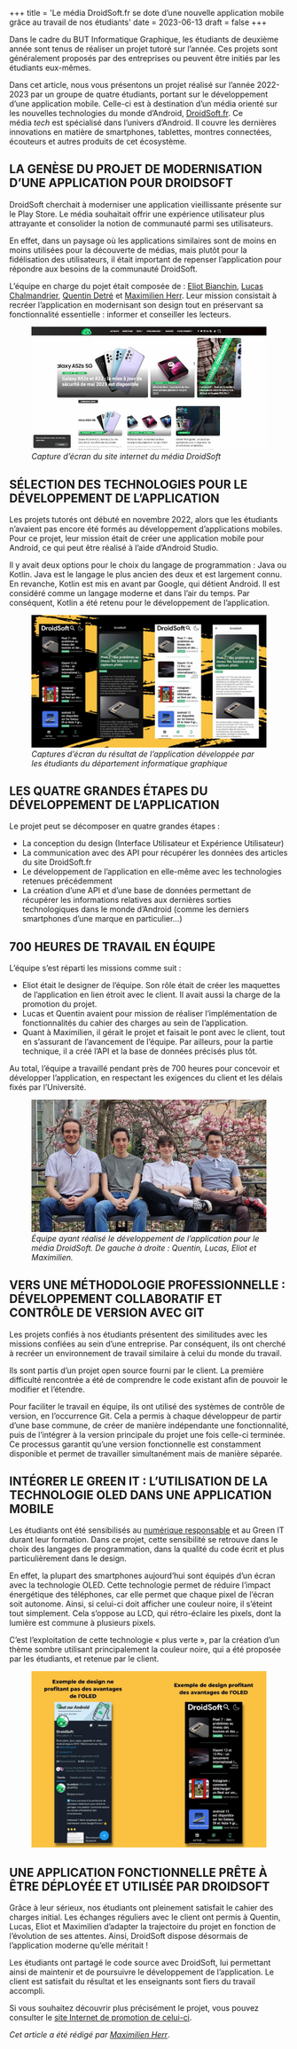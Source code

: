 +++
title = 'Le média DroidSoft.fr se dote d’une nouvelle application mobile grâce au travail de nos étudiants'
date = 2023-06-13
draft = false
+++

  

Dans le cadre du BUT Informatique Graphique, les étudiants de deuxième année sont tenus de réaliser un projet tutoré sur l’année. Ces projets sont généralement proposés par des entreprises ou peuvent être initiés par les étudiants eux-mêmes.



Dans cet article, nous vous présentons un projet réalisé sur l’année 2022-2023 par un groupe de quatre étudiants, portant sur le développement d’une application mobile. Celle-ci est à destination d’un média orienté sur les nouvelles technologies du monde d’Android, [DroidSoft.fr](https://droidsoft.fr/). Ce média _tech_ est spécialisé dans l’univers d’Android. Il couvre les dernières innovations en matière de smartphones, tablettes, montres connectées, écouteurs et autres produits de cet écosystème.

  

## LA GENÈSE DU PROJET DE MODERNISATION D’UNE APPLICATION POUR DROIDSOFT

DroidSoft cherchait à moderniser une application vieillissante présente sur le Play Store. Le média souhaitait offrir une expérience utilisateur plus attrayante et consolider la notion de communauté parmi ses utilisateurs.

En effet, dans un paysage où les applications similaires sont de moins en moins utilisées pour la découverte de médias, mais plutôt pour la fidélisation des utilisateurs, il était important de repenser l’application pour répondre aux besoins de la communauté DroidSoft.

L’équipe en charge du pojet était composée de : [Eliot Bianchin](https://www.linkedin.com/in/eliot-bianchin/), [Lucas Chalmandrier](https://www.linkedin.com/in/lucas-chalmandrier/), [Quentin Detré](https://www.linkedin.com/in/quentin-detr%C3%A9/) et [Maximilien Herr](https://www.linkedin.com/in/maximilien-herr/). Leur mission consistait à recréer l’application en modernisant son design tout en préservant sa fonctionnalité essentielle : informer et conseiller les lecteurs.


<figure>
  <picture>
    <!-- AVIF -->
    <source type="image/avif" srcset="img/Capture-decran-du-site-internet-de-DroidSoft-2.avif">
    <!-- JPEG de repli pour les navigateurs qui ne supportent pas AVIF -->
    <img src="img/Capture-decran-du-site-internet-de-DroidSoft-2.jpg" loading="lazy">
  </picture>
  <figcaption><em>Capture d’écran du site internet du média DroidSoft</em></figcaption>
</figure>

## SÉLECTION DES TECHNOLOGIES POUR LE DÉVELOPPEMENT DE L’APPLICATION

Les projets tutorés ont débuté en novembre 2022, alors que les étudiants n’avaient pas encore été formés au développement d’applications mobiles. Pour ce projet, leur mission était de créer une application mobile pour Android, ce qui peut être réalisé à l’aide d’Android Studio.

Il y avait deux options pour le choix du langage de programmation : Java ou Kotlin. Java est le langage le plus ancien des deux et est largement connu. En revanche, Kotlin est mis en avant par Google, qui détient Android. Il est considéré comme un langage moderne et dans l’air du temps. Par conséquent, Kotlin a été retenu pour le développement de l’application.

<figure>
  <picture>
    <!-- AVIF -->
    <source type="image/avif" srcset="img/Capture-decran-resultat-final.avif">
    <!-- WebP -->
    <source type="image/webp" srcset="img/Capture-decran-resultat-final.webp">
    <!-- JPEG de repli pour les navigateurs qui ne supportent ni AVIF ni WebP -->
    <img src="img/Capture-decran-resultat-final.jpg" loading="lazy">
  </picture>
  <figcaption><em>Captures d’écran du résultat de l’application développée par les étudiants du département informatique graphique</em></figcaption>
</figure>

## LES QUATRE GRANDES ÉTAPES DU DÉVELOPPEMENT DE L’APPLICATION

Le projet peut se décomposer en quatre grandes étapes :

*   La conception du design (Interface Utilisateur et Expérience Utilisateur)
*   La communication avec des API pour récupérer les données des articles du site DroidSoft.fr
*   Le développement de l’application en elle-même avec les technologies retenues précédemment
*   La création d’une API et d’une base de données permettant de récupérer les informations relatives aux dernières sorties technologiques dans le monde d’Android (comme les derniers smartphones d’une marque en particulier…)

## 700 HEURES DE TRAVAIL EN ÉQUIPE

L’équipe s’est réparti les missions comme suit :

*   Eliot était le designer de l’équipe. Son rôle était de créer les maquettes de l’application en lien étroit avec le client. Il avait aussi la charge de la promotion du projet.
*   Lucas et Quentin avaient pour mission de réaliser l’implémentation de fonctionnalités du cahier des charges au sein de l’application.
*   Quant à Maximilien, il gérait le projet et faisait le pont avec le client, tout en s’assurant de l’avancement de l’équipe. Par ailleurs, pour la partie technique, il a créé l’API et la base de données précisés plus tôt.

Au total, l’équipe a travaillé pendant près de 700 heures pour concevoir et développer l’application, en respectant les exigences du client et les délais fixés par l’Université.

<figure>
  <picture>
    <!-- AVIF -->
    <source type="image/avif" srcset="img/equipe-developpement-application-droidsoft-Eliot-Maximilien-Lucas-Quentin.avif">
    <!-- WebP -->
    <source type="image/webp" srcset="img/equipe-developpement-application-droidsoft-Eliot-Maximilien-Lucas-Quentin.webp">
    <!-- JPEG de repli pour les navigateurs qui ne supportent ni AVIF ni WebP -->
    <img src="img/equipe-developpement-application-droidsoft-Eliot-Maximilien-Lucas-Quentin.jpg" loading="lazy">
  </picture>
  <figcaption><em>Équipe ayant réalisé le développement de l’application pour le média DroidSoft. De gauche à droite : Quentin, Lucas, Eliot et Maximilien.</em></figcaption>
</figure>

## VERS UNE MÉTHODOLOGIE PROFESSIONNELLE : DÉVELOPPEMENT COLLABORATIF ET CONTRÔLE DE VERSION AVEC GIT

Les projets confiés à nos étudiants présentent des similitudes avec les missions confiées au sein d’une entreprise. Par conséquent, ils ont cherché à recréer un environnement de travail similaire à celui du monde du travail.

Ils sont partis d’un projet open source fourni par le client. La première difficulté rencontrée a été de comprendre le code existant afin de pouvoir le modifier et l’étendre.

Pour faciliter le travail en équipe, ils ont utilisé des systèmes de contrôle de version, en l’occurrence Git. Cela a permis à chaque développeur de partir d’une base commune, de créer de manière indépendante une fonctionnalité, puis de l’intégrer à la version principale du projet une fois celle-ci terminée. Ce processus garantit qu’une version fonctionnelle est constamment disponible et permet de travailler simultanément mais de manière séparée.

  

## INTÉGRER LE GREEN IT : L’UTILISATION DE LA TECHNOLOGIE OLED DANS UNE APPLICATION MOBILE

Les étudiants ont été sensibilisés au [numérique responsable](https://ig.iut-clermont.fr/news/le-numerique-responsable-au-coeur-de-la-formation/) et au Green IT durant leur formation. Dans ce projet, cette sensibilité se retrouve dans le choix des langages de programmation, dans la qualité du code écrit et plus particulièrement dans le design.

En effet, la plupart des smartphones aujourd’hui sont équipés d’un écran avec la technologie OLED. Cette technologie permet de réduire l’impact énergétique des téléphones, car elle permet que chaque pixel de l’écran soit autonome. Ainsi, si celui-ci doit afficher une couleur noire, il s’éteint tout simplement. Cela s’oppose au LCD, qui rétro-éclaire les pixels, dont la lumière est commune à plusieurs pixels.

C’est l’exploitation de cette technologie « plus verte », par la création d’un thème sombre utilisant principalement la couleur noire, qui a été proposée par les étudiants, et retenue par le client.


<figure>
  <picture>
    <!-- AVIF -->
    <source type="image/avif" srcset="img/Design-OLED-application-DroidSoft.avif">
    <!-- WebP -->
    <source type="image/webp" srcset="img/Design-OLED-application-DroidSoft.webp">
    <!-- JPEG de repli pour les navigateurs qui ne supportent ni AVIF ni WebP -->
    <img src="img/Design-OLED-application-DroidSoft.jpg" loading="lazy">
  </picture>
</figure>

## UNE APPLICATION FONCTIONNELLE PRÊTE À ÊTRE DÉPLOYÉE ET UTILISÉE PAR DROIDSOFT

Grâce à leur sérieux, nos étudiants ont pleinement satisfait le cahier des charges initial. Les échanges réguliers avec le client ont permis à Quentin, Lucas, Eliot et Maximilien d’adapter la trajectoire du projet en fonction de l’évolution de ses attentes. Ainsi, DroidSoft dispose désormais de l’application moderne qu’elle méritait !

Les étudiants ont partagé le code source avec DroidSoft, lui permettant ainsi de maintenir et de poursuivre le développement de l’application. Le client est satisfait du résultat et les enseignants sont fiers du travail accompli.

Si vous souhaitez découvrir plus précisément le projet, vous pouvez consulter le [site Internet de promotion de celui-ci](https://maximilienherr.fr/droidsoft-app/).

 _Cet article a été rédigé par_ [_Maximilien Herr_](https://maximilienherr.fr/).